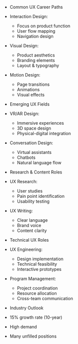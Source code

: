 - Common UX Career Paths
 - Interaction Design:
   * Focus on product function
   * User flow mapping
   * Navigation design
 - Visual Design:
   * Product aesthetics
   * Branding elements
   * Layout & typography
 - Motion Design:
   * Page transitions
   * Animations
   * Visual effects

- Emerging UX Fields
 - VR/AR Design:
   * Immersive experiences
   * 3D space design
   * Physical-digital integration
 - Conversation Design:
   * Virtual assistants
   * Chatbots
   * Natural language flow

- Research & Content Roles
 - UX Research:
   * User studies
   * Pain point identification
   * Usability testing
 - UX Writing:
   * Clear language
   * Brand voice
   * Content clarity

- Technical UX Roles
 - UX Engineering:
   * Design implementation
   * Technical feasibility
   * Interactive prototypes
 - Program Management:
   * Project coordination
   * Resource allocation
   * Cross-team communication

- Industry Outlook
 - 15% growth rate (10-year)
 - High demand
 - Many unfilled positions